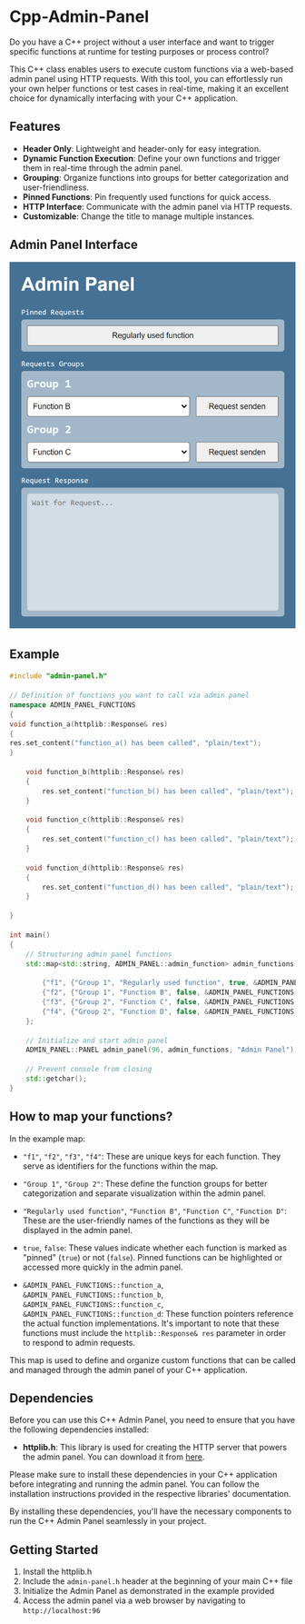 # Cpp-Admin-Panel

Do you have a C++ project without a user interface and want to trigger specific functions at runtime for testing purposes or process control?

This C++ class enables users to execute custom functions via a web-based admin panel using HTTP requests. With this tool, you can effortlessly run your own helper functions or test cases in real-time, making it an excellent choice for dynamically interfacing with your C++ application.

## Features

- **Header Only**: Lightweight and header-only for easy integration.
- **Dynamic Function Execution**: Define your own functions and trigger them in real-time through the admin panel.
- **Grouping**: Organize functions into groups for better categorization and user-friendliness.
- **Pinned Functions**: Pin frequently used functions for quick access.
- **HTTP Interface**: Communicate with the admin panel via HTTP requests.
- **Customizable**: Change the title to manage multiple instances.

## Admin Panel Interface

![Admin Panel Screenshot](readme/admin_panel.png)

## Example

```cpp
#include "admin-panel.h"

// Definition of functions you want to call via admin panel
namespace ADMIN_PANEL_FUNCTIONS
{
void function_a(httplib::Response& res)
{
res.set_content("function_a() has been called", "plain/text");
}

    void function_b(httplib::Response& res)
    {
        res.set_content("function_b() has been called", "plain/text");
    }

    void function_c(httplib::Response& res)
    {
        res.set_content("function_c() has been called", "plain/text");
    }

    void function_d(httplib::Response& res)
    {
        res.set_content("function_d() has been called", "plain/text");
    }

}

int main()
{
    // Structuring admin panel functions
    std::map<std::string, ADMIN_PANEL::admin_function> admin_functions = {

        {"f1", {"Group 1", "Regularly used function", true, &ADMIN_PANEL_FUNCTIONS::function_a}},
        {"f2", {"Group 1", "Function B", false, &ADMIN_PANEL_FUNCTIONS::function_b}},
        {"f3", {"Group 2", "Function C", false, &ADMIN_PANEL_FUNCTIONS::function_c}},
        {"f4", {"Group 2", "Function D", false, &ADMIN_PANEL_FUNCTIONS::function_d}},
    };

    // Initialize and start admin panel
    ADMIN_PANEL::PANEL admin_panel(96, admin_functions, "Admin Panel");

    // Prevent console from closing
    std::getchar();
}

```

## How to map your functions?

In the example map:

- `"f1"`, `"f2"`, `"f3"`, `"f4"`: These are unique keys for each function. They serve as identifiers for the functions within the map.

- `"Group 1"`, `"Group 2"`: These define the function groups for better categorization and separate visualization within the admin panel.

- `"Regularly used function"`, `"Function B"`, `"Function C"`, `"Function D"`: These are the user-friendly names of the functions as they will be displayed in the admin panel.

- `true`, `false`: These values indicate whether each function is marked as "pinned" (`true`) or not (`false`). Pinned functions can be highlighted or accessed more quickly in the admin panel.

- `&ADMIN_PANEL_FUNCTIONS::function_a`, `&ADMIN_PANEL_FUNCTIONS::function_b`, `&ADMIN_PANEL_FUNCTIONS::function_c`, `&ADMIN_PANEL_FUNCTIONS::function_d`: These function pointers reference the actual function implementations. It's important to note that these functions must include the `httplib::Response& res` parameter in order to respond to admin requests.

This map is used to define and organize custom functions that can be called and managed through the admin panel of your C++ application.

## Dependencies

Before you can use this C++ Admin Panel, you need to ensure that you have the following dependencies installed:

- **httplib.h**: This library is used for creating the HTTP server that powers the admin panel. You can download it from [here](https://github.com/yhirose/cpp-httplib).

Please make sure to install these dependencies in your C++ application before integrating and running the admin panel. You can follow the installation instructions provided in the respective libraries' documentation.

By installing these dependencies, you'll have the necessary components to run the C++ Admin Panel seamlessly in your project.

## Getting Started

1. Install the httplib.h
2. Include the `admin-panel.h` header at the beginning of your main C++ file
3. Initialize the Admin Panel as demonstrated in the example provided
4. Access the admin panel via a web browser by navigating to `http://localhost:96`
